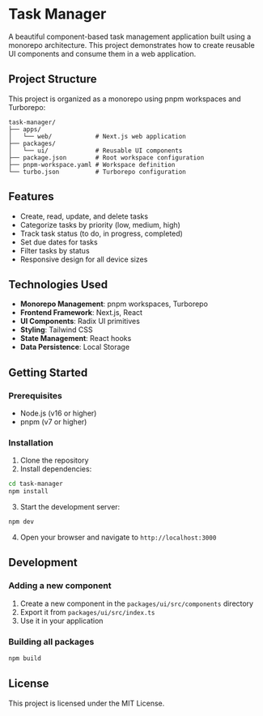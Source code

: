 # Task Manager

A beautiful component-based task management application built using a monorepo architecture. This project demonstrates how to create reusable UI components and consume them in a web application.

## Project Structure

This project is organized as a monorepo using pnpm workspaces and Turborepo:

```
task-manager/
├── apps/
│   └── web/            # Next.js web application
├── packages/
│   └── ui/             # Reusable UI components
├── package.json        # Root workspace configuration
├── pnpm-workspace.yaml # Workspace definition
└── turbo.json          # Turborepo configuration
```

## Features

- Create, read, update, and delete tasks
- Categorize tasks by priority (low, medium, high)
- Track task status (to do, in progress, completed)
- Set due dates for tasks
- Filter tasks by status
- Responsive design for all device sizes

## Technologies Used

- **Monorepo Management**: pnpm workspaces, Turborepo
- **Frontend Framework**: Next.js, React
- **UI Components**: Radix UI primitives
- **Styling**: Tailwind CSS
- **State Management**: React hooks
- **Data Persistence**: Local Storage

## Getting Started

### Prerequisites

- Node.js (v16 or higher)
- pnpm (v7 or higher)

### Installation

1. Clone the repository
2. Install dependencies:

```bash
cd task-manager
npm install
```

3. Start the development server:

```bash
npm dev
```

4. Open your browser and navigate to `http://localhost:3000`

## Development

### Adding a new component

1. Create a new component in the `packages/ui/src/components` directory
2. Export it from `packages/ui/src/index.ts`
3. Use it in your application

### Building all packages

```bash
npm build
```

## License

This project is licensed under the MIT License.
